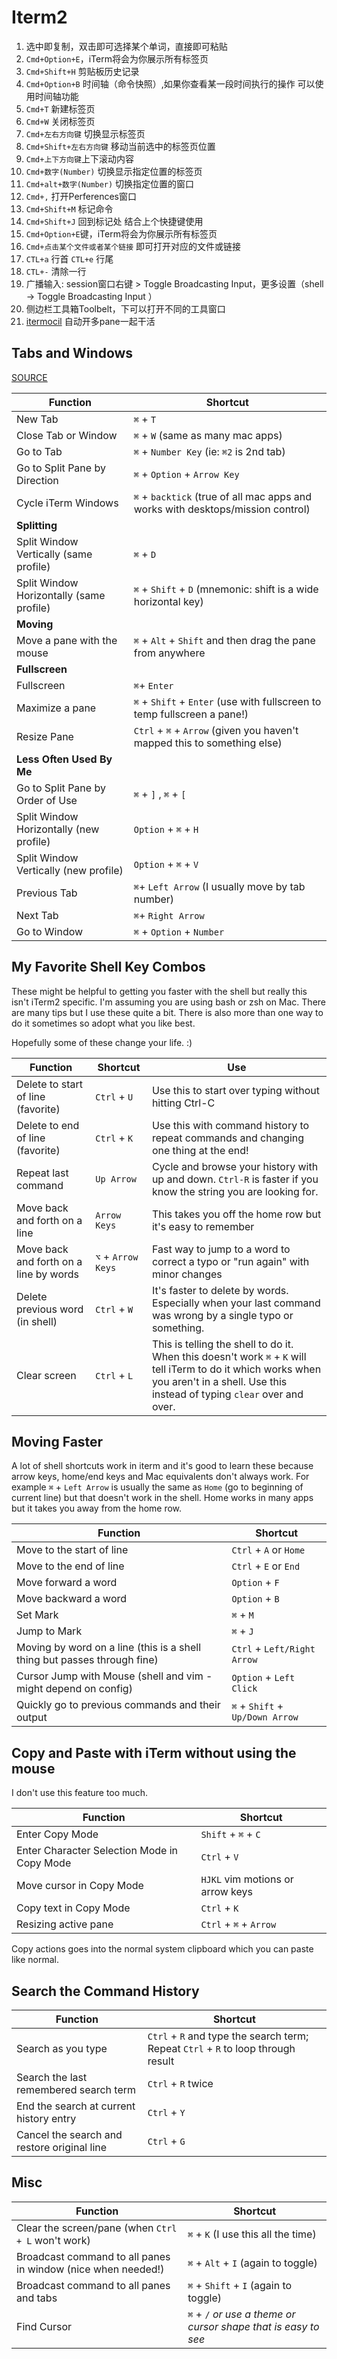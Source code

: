 # Iterm2

1. 选中即复制，双击即可选择某个单词，直接即可粘贴
1. `Cmd+Option+E`，iTerm将会为你展示所有标签页
1. `Cmd+Shift+H` 剪贴板历史记录
1. `Cmd+Option+B` 时间轴（命令快照）,如果你查看某一段时间执行的操作 可以使用时间轴功能
1. `Cmd+T` 新建标签页
1. `Cmd+W` 关闭标签页
1. `Cmd+左右方向键` 切换显示标签页
1. `Cmd+Shift+左右方向键` 移动当前选中的标签页位置
1. `Cmd+上下方向键`上下滚动内容
1. `Cmd+数字(Number)` 切换显示指定位置的标签页
1. `Cmd+alt+数字(Number)` 切换指定位置的窗口
1. `Cmd+,` 打开Perferences窗口
1. `Cmd+Shift+M` 标记命令
1. `Cmd+Shift+J` 回到标记处 结合上个快捷键使用
1. `Cmd+Option+E`键，iTerm将会为你展示所有标签页
1. `Cmd+点击某个文件或者某个链接` 即可打开对应的文件或链接
1. `CTL+a` 行首  `CTL+e` 行尾
1. `CTL+-` 清除一行
1. 广播输入: session窗口右键 > Toggle Broadcasting Input，更多设置（shell -> Toggle Broadcasting Input ）
1. 侧边栏工具箱Toolbelt，下可以打开不同的工具窗口
1. [itermocil](https://github.com/TomAnthony/itermocil) 自动开多pane一起干活

## Tabs and Windows

[SOURCE](https://gist.github.com/squarism/ae3613daf5c01a98ba3a)

**Function** | **Shortcut**
-------- | --------
New Tab | `⌘` + `T`
Close Tab or Window | `⌘` + `W`  (same as many mac apps)
Go to Tab | `⌘` + `Number Key`  (ie: `⌘2` is 2nd tab)
Go to Split Pane by Direction | `⌘` + `Option` + `Arrow Key`
Cycle iTerm Windows | `⌘` + `backtick`  (true of all mac apps and works with desktops/mission control)
**Splitting** |
Split Window Vertically (same profile) | `⌘` + `D`
Split Window Horizontally (same profile) | `⌘` + `Shift` + `D`  (mnemonic: shift is a wide horizontal key)
**Moving** |
Move a pane with the mouse | `⌘` + `Alt` + `Shift` and then drag the pane from anywhere
**Fullscreen** |
Fullscreen | `⌘`+ `Enter`
Maximize a pane | `⌘` + `Shift` + `Enter`  (use with fullscreen to temp fullscreen a pane!)
Resize Pane | `Ctrl` + `⌘` + `Arrow` (given you haven't mapped this to something else)
**Less Often Used By Me** |
Go to Split Pane by Order of Use | `⌘` + `]` , `⌘` + `[`
Split Window Horizontally (new profile) | `Option` + `⌘` + `H`
Split Window Vertically (new profile) | `Option` + `⌘` + `V`
Previous Tab | `⌘`+ `Left Arrow`  (I usually move by tab number)
Next Tab | `⌘`+ `Right Arrow`
Go to Window | `⌘` + `Option` + `Number`

## My Favorite Shell Key Combos

These might be helpful to getting you faster with the shell but really this
isn't iTerm2 specific.  I'm assuming you are using bash or zsh on Mac.
There are many tips but I use these quite a bit.  There is also more than one way
to do it sometimes so adopt what you like best.

Hopefully some of these change your life.  :)

**Function** | **Shortcut** | **Use**
-------- | -------- | --------
Delete to start of line (favorite) | `Ctrl` + `U` | Use this to start over typing without hitting Ctrl-C
Delete to end of line (favorite) | `Ctrl` + `K` | Use this with command history to repeat commands and changing one thing at the end!
Repeat last command | `Up Arrow` | Cycle and browse your history with up and down.  `Ctrl-R` is faster if you know the string you are looking for.
Move back and forth on a line | `Arrow Keys` | This takes you off the home row but it's easy to remember
Move back and forth on a line by words | `⌥` + `Arrow Keys` | Fast way to jump to a word to correct a typo or "run again" with minor changes
Delete previous word (in shell) | `Ctrl` + `W` | It's faster to delete by words.  Especially when your last command was wrong by a single typo or something.
Clear screen | `Ctrl` + `L` | This is telling the shell to do it.  When this doesn't work `⌘` + `K` will tell iTerm to do it which works when you aren't in a shell.  Use this instead of typing `clear` over and over.

## Moving Faster

A lot of shell shortcuts work in iterm and it's good to learn these because arrow keys, home/end
keys and Mac equivalents don't always work.  For example `⌘` + `Left Arrow` is usually the same as `Home`
(go to beginning of current line) but that doesn't work in the shell.  Home works in many apps but it
takes you away from the home row.

**Function** | **Shortcut**
-------- | --------
Move to the start of line | `Ctrl` + `A` or `Home`
Move to the end of line | `Ctrl` + `E` or `End`
Move forward a word | `Option` + `F`
Move backward a word | `Option` + `B`
Set Mark | `⌘` + `M`
Jump to Mark | `⌘` + `J`
Moving by word on a line (this is a shell thing but passes through fine)| `Ctrl` + `Left/Right Arrow`
Cursor Jump with Mouse (shell and vim - might depend on config) | `Option` + `Left Click`
Quickly go to previous commands and their output | `⌘` + `Shift` + `Up/Down Arrow`

## Copy and Paste with iTerm without using the mouse

I don't use this feature too much.

**Function** | **Shortcut**
-------- | --------
Enter Copy Mode | `Shift` + `⌘` + `C`
Enter Character Selection Mode in Copy Mode | `Ctrl` + `V`
Move cursor in Copy Mode | `HJKL` vim motions or arrow keys
Copy text in Copy Mode | `Ctrl` + `K`
Resizing active pane | `Ctrl` +  `⌘` + `Arrow`

Copy actions goes into the normal system clipboard which you can paste like normal.

## Search the Command History

**Function** | **Shortcut**
-------- | --------
Search as you type | `Ctrl` + `R` and type the search term; Repeat `Ctrl` + `R` to loop through result
Search the last remembered search term | `Ctrl` + `R` twice
End the search at current history entry  | `Ctrl` + `Y`
Cancel the search and restore original line | `Ctrl` + `G`

## Misc

**Function** | **Shortcut**
-------- | --------
Clear the screen/pane (when `Ctrl + L` won't work) | `⌘` + `K`  (I use this all the time)
Broadcast command to all panes in window (nice when needed!) | `⌘` + `Alt` +  `I` (again to toggle)
Broadcast command to all panes and tabs | `⌘` + `Shift` +  `I` (again to toggle)
Find Cursor | `⌘` + `/`  _or use a theme or cursor shape that is easy to see_
